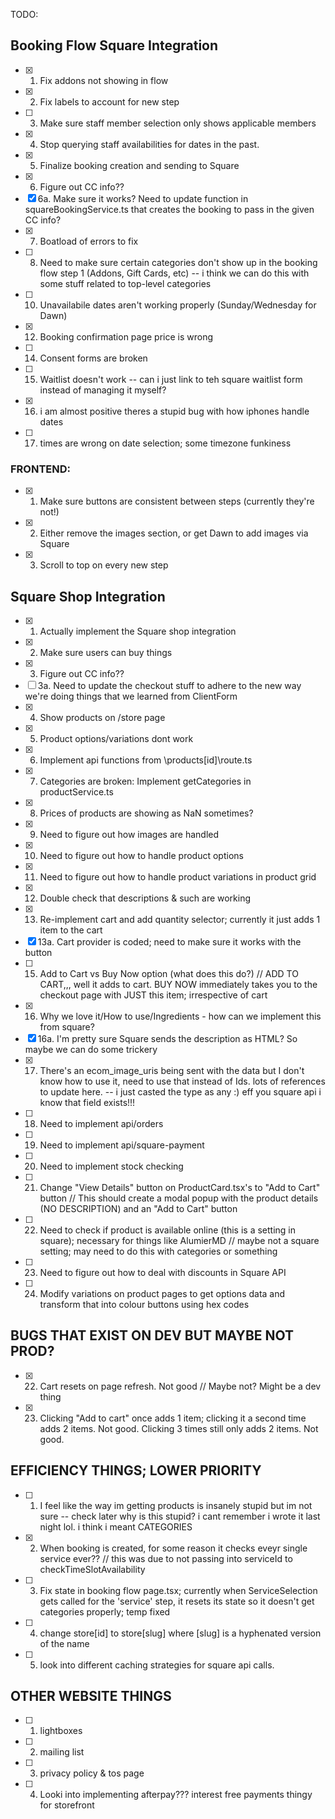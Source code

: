 TODO:

## Booking Flow Square Integration 

- [x] 1. Fix addons not showing in flow 
- [x] 2. Fix labels to account for new step
- [ ] 3. Make sure staff member selection only shows applicable members
- [x] 4. Stop querying staff availabilities for dates in the past.
- [x] 5. Finalize booking creation and sending to Square
- [x] 6. Figure out CC info??
- [x] 6a. Make sure it works? Need to update function in squareBookingService.ts that creates the booking to pass in the given CC info?
- [x] 7. Boatload of errors to fix
- [ ] 8. Need to make sure certain categories don't show up in the booking flow step 1 (Addons, Gift Cards, etc) -- i think we can do this with some stuff related to top-level categories
- [ ] 10. Unavailabile dates aren't working properly (Sunday/Wednesday for Dawn)
- [x] 12. Booking confirmation page price is wrong
- [ ] 14. Consent forms are broken
- [ ] 15. Waitlist doesn't work -- can i just link to teh square waitlist form instead of managing it myself?
- [x] 16. i am almost positive theres a stupid bug with how iphones handle dates
- [ ] 17. times are wrong on date selection; some timezone funkiness


### FRONTEND: 

- [x] 1. Make sure buttons are consistent between steps (currently they're not!)
- [x] 2. Either remove the images section, or get Dawn to add images via Square
- [x] 3. Scroll to top on every new step

## Square Shop Integration

- [x] 1. Actually implement the Square shop integration
- [x] 2. Make sure users can buy things
- [x] 3. Figure out CC info??
- [ ] 3a. Need to update the checkout stuff to adhere to the new way we're doing things that we learned from ClientForm
- [x] 4. Show products on /store page
- [x] 5. Product options/variations dont work
- [x] 6. Implement api functions from \products\[id]\route.ts
- [x] 7. Categories are broken: Implement getCategories in productService.ts
- [x] 8. Prices of products are showing as NaN sometimes?
- [x] 9. Need to figure out how images are handled
- [x] 10. Need to figure out how to handle product options
- [x] 11. Need to figure out how to handle product variations in product grid
- [x] 12. Double check that descriptions & such are working
- [x] 13. Re-implement cart and add quantity selector; currently it just adds 1 item to the cart
- [x] 13a. Cart provider is coded; need to make sure it works with the button
- [ ] 15. Add to Cart vs Buy Now option (what does this do?) // ADD TO CART,,, well it adds to cart. BUY NOW immediately takes you to the checkout page with JUST this item; irrespective of cart
- [x] 16. Why we love it/How to use/Ingredients - how can we implement this from square?
- [x] 16a. I'm pretty sure Square sends the description as HTML? So maybe we can do some trickery
- [x] 17. There's an ecom_image_uris being sent with the data but I don't know how to use it, need to use that instead of Ids. lots of references to update here.
-- i just casted the type as any :) eff you square api i know that field exists!!!
- [ ] 18. Need to implement api/orders
- [ ] 19. Need to implement api/square-payment
- [ ] 20. Need to implement stock checking
- [ ] 21. Change "View Details" button on ProductCard.tsx's to "Add to Cart" button // This should create a modal popup with the product details (NO DESCRIPTION) and an "Add to Cart" button
- [ ] 22. Need to check if product is available online (this is a setting in square); necessary for things like AlumierMD // maybe not a square setting; may need to do this with categories or something
- [ ] 23. Need to figure out how to deal with discounts in Square API
- [ ] 24. Modify variations on product pages to get options data and transform that into colour buttons using hex codes


## BUGS THAT EXIST ON DEV BUT MAYBE NOT PROD?
- [x] 22. Cart resets on page refresh. Not good // Maybe not? Might be a dev thing
- [x] 23. Clicking "Add to cart" once adds 1 item; clicking it a second time adds 2 items. Not good. Clicking 3 times still only adds 2 items. Not good.

## EFFICIENCY THINGS; LOWER PRIORITY
- [ ] 1. I feel like the way im getting products is insanely stupid but im not sure -- check later
   why is this stupid? i cant remember i wrote it last night lol. i think i meant CATEGORIES
- [x] 2. When booking is created, for some reason it checks eveyr single service ever?? // this was due to not passing into serviceId to checkTimeSlotAvailability
- [ ] 3. Fix state in booking flow page.tsx; currently when ServiceSelection gets called for the 'service' step, it resets its state so it doesn't get categories properly; temp fixed
- [ ] 4. change store\[id] to store\[slug] where [slug] is a hyphenated version of the name
- [ ] 5. look into different caching strategies for square api calls. 

## OTHER WEBSITE THINGS
- [ ] 1. lightboxes
- [ ] 2. mailing list
- [ ] 3. privacy policy & tos page
- [ ] 4. Looki into implementing afterpay??? interest free payments thingy for storefront
